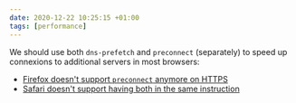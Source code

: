 ```yaml
---
date: 2020-12-22 10:25:15 +01:00
tags: [performance]
---
```


We should use both `dns-prefetch` and `preconnect` (separately) to speed up connexions to additional servers in most browsers:
- [Firefox doesn't support `preconnect` anymore on HTTPS](https://bugzilla.mozilla.org/show_bug.cgi?id=1596935)
- [Safari doesn't support having both in the same instruction](https://bugs.webkit.org/show_bug.cgi?id=197010)
